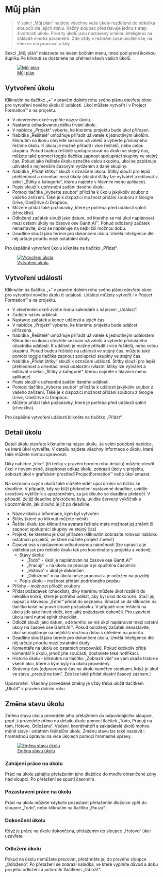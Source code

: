 # Můj plán

> V sekci „Můj plán“ najdete všechny vaše úkoly rozdělené do několika sloupců dle jejich stavu. Každý sloupec představuje jednu z etap životnosti úkolu. Priority úkolů jsou nastaveny umělou inteligencí na základě mnoha parametrů. Zde vždy v reálném čase uvidíte vše, na čem se má pracovat a kdy.

Sekci „Můj plán“ naleznete na levém bočním menu, hned pod první ikonkou šuplíku.Po kliknutí se dostanete na přehled všech vašich úkolů.

<figure>
	<a href="../../../assets/images/muj-plan.jpg" title="Můj plán" class="glightbox">
		<img loading="lazy" src="../../../assets/images/muj-plan.jpg" alt="Můj plán" />
		<figcaption>Můj plán</figcaption>
	</a>
</figure>

## Vytvoření úkolu

Kliknutím na tlačítko „+“ v pravém dolním rohu svého plánu otevřete okno pro vytvoření nového úkolu či události. Úkol můžete vytvořit i v Project Formation™ a na projektu.

- V otevřeném okně vyplňte název úkolu.
- Nastavte odhadovanou délku trvání úkolu.
- V nabídce „Projekt“ vyberte, ke kterému projektu bude úkol přiřazen.
- Nabídka „Řešitelé“ umožňuje přiřadit uživatele k jednotlivým úkolům. Kliknutím na ikonu otevřete seznam uživatelů a vyberte příslušného řešitele úkolu. K úkolu je možné přiřadit i více řešitelů, nebo celou skupinu. Pokud budou řešitelé spolupracovat na úkolu ve stejný čas, můžete také pomocí toggle tlačítka zapnout spolupráci skupiny ve stejný čas..Pokud jako řešitele úkolu označíte celou skupinu, úkol se zaplánuje uživateli s nejmenším časovým vytížením z dané skupiny.
- Nabídka „Přidat štítky“ slouží k označení úkolu. Štítky slouží pro lepší přehlednost a orientaci mezi úkoly (vlastní štítky lze vytvářet a editovat v sekci „Štítky a kategorie“, kterou najdete v hlavním menu aplikace).
- Popis slouží k upřesnění zadání daného úkolu.
- Pomocí tlačítka „Vyberte soubor“ přiložíte k úkolu jakýkoliv soubor z vašeho zařízení. Také je k dispozici možnost přidání souboru z Google Drive, OneDrive či Dropbox.
- Můžete přidat také požadavky, které je potřeba před událostí splnit (checklist).
- Odložený začátek slouží jako datum, od kterého se má úkol naplánovat mezi ostatní úkoly na časové ose Gantt.AI™. Pokud odložený začátek nenastavíte, úkol se naplánuje na nejbližší možnou dobu.
- Deadline slouží jako termín pro dokončení úkolu. Umělá inteligence dle něj určuje prioritu mezi ostatními úkoly.

Pro úspěšné vytvoření úkolu klikněte na tlačítko „Přidat“.

<figure class="large_image">
	<a href="../../../assets/images/muj-plan-vytvoreni-ukolu.jpg" title="Vytvoření úkolu" class="glightbox">
		<img loading="lazy" src="../../../assets/images/muj-plan-vytvoreni-ukolu.jpg" alt="Vytvoření úkolu" />
		<figcaption>Vytvoření úkolu</figcaption>
	</a>
</figure>

## Vytvoření události

Kliknutím na tlačítko „+“ v pravém dolním rohu svého plánu otevřete okno pro vytvoření nového úkolu či události. Událost můžete vytvořit i v Project Formation™ a na projektu.

- V otevřeném okně zvolte ikonu kalendáře s nápisem  „Událost“.
- Zadejte název události
- Nastavte začátek a konec události a jejich čas
- V nabídce „Projekt“ vyberte, ke kterému projektu bude událost přiřazena.
- Nabídka „Řešitelé“ umožňuje přiřadit uživatele k jednotlivým událostem. Kliknutím na ikonu otevřete seznam uživatelů a vyberte příslušného účastníka události. K události je možné přiřadit i více řešitelů, nebo celou skupinu. Pokud budou řešitelé na události ve stejný čas, můžete také pomocí toggle tlačítka zapnout spolupráci skupiny ve stejný čas.
- Nabídka „Přidat štítky“ slouží k označení události. Štítky slouží pro lepší přehlednost a orientaci mezi událostmi (vlastní štítky lze vytvářet a editovat v sekci „Štítky a kategorie“, kterou najdete v hlavním menu aplikace).
- Popis slouží k upřesnění zadání daného události.
- Pomocí tlačítka „Vyberte soubor“ přiložíte k události jakýkoliv soubor z vašeho zařízení. Také je k dispozici možnost přidání souboru z Google Drive, OneDrive či Dropbox.
- Můžete přidat také požadavky, které je potřeba před událostí splnit (checklist).

Pro úspěšné vytvoření události klikněte na tlačítko „Přidat“.

## Detail úkolu

Detail úkolu otevřete kliknutím na název úkolu. Je velmi podobný nabídce, ve které úkol vytváříte. V detailu najdete všechny informace o úkolu, které také můžete rovnou upravovat.

Díky nabídce „Více“ (tři tečky v pravém horním rohu detailu) můžete otevřít úkol v novém okně, zkopírovat odkaz úkolu, zobrazit úkoly v projektu, zobrazit úkol v grafickém prostředí ProjectFormation™ nebo úkol smazat.

Na seznamu svých úkolů také můžete vidět upozornění na blížící se deadline. V případě, kdy se blíží překročení nastavené deadline, uvidíte oranžový vykřičník s upozorněním, za jak dlouho se deadline překročí. V případě, že již deadline překročena byla, uvidíte červený vykřičník s upozorněním, jak dlouho je již po deadline.

- Název úkolu a informace, kým byl vytvořen
- Štítky (které po kliknutí můžete měnit)
- Řešitel úkolu (po kliknutí na avatara řešitele máte možnost jej změnit či zapnout spolupráci skupiny ve stejný čas)
- Projekt, ke kterému je úkol přiřazen (kliknutím zobrazíte rolovací nabídku ostatních projektů, ve které můžete projekt změnit)
- Časová osa s nastavenou odhadovanou náročností (lze upravit a je viditelná jak pro řešitele úkolu tak pro koordinátory projektu a vedení).
  - Stavy úkolu:
    - „Todo“ = úkol je naplánován na časové ose Gantt.AI™
	- „Pracuji“ = na úkolu se pracuje a je spuštěna časomíra
	- „Hotovo“ = úkol je dokončen
	- „Odloženo“ = na úkolu nelze pracovat a je odložen na později
  - Popis úkolu – možnost přidání podrobného popisu
- Přílohy – možnost přiložit soubory
- Přidat požadavek (checklist), díky kterému můžete úkol rozdělit do několika kroků, které je potřeba udělat, aby byl úkol dokončen. Stačí jej napsat a klávesou „Enter“ přidat do seznamu. Smazat se dá kliknutím na tlačítko koše na pravé straně požadavku. V případě více řešitelů na úkolu jde také hned vidět, kdo jaký požadavek dokončil. Pro uzavření úkolu není nutné splnit checklist.
- Odložit slouží jako datum, od kterého se má úkol naplánovat mezi ostatní úkoly na časové ose Gantt.AI™. Pokud odložený začátek nenastavíte, úkol se naplánuje na nejbližší možnou dobu s ohledem na prioritu.
- Deadline slouží jako termín pro dokončení úkolu. Umělá Inteligence dle něj určuje prioritu mezi ostatními úkoly.
- Komentáře na úkolu od ostatních pracovníků. Pokud kdokoliv přidá komentář k úkolu, jehož jste součástí, dostanete také notifikaci.
- Historie úkolu - kliknutím na tlačítko „Zobrazit vše“ se vám ukáže historie všech akcí, které a kým byly na úkolu provedeny.
- Strávený čas (odpracovaný čas na úkolu naměřen stopkami, když je úkol ve stavu „pracuji na tom“. Zde lze také přidat vlastní časový záznam.)

Upozornění: Všechny provedené změny je vždy třeba uložit tlačítkem „Uložit“ v pravém dolním rohu.

## Změna stavu úkolu

Změnu stavu úkolu provedete jeho přetažením do odpovídajícího sloupce, popř. ji provedete přímo na detailu úkolu pomocí tlačítek „Todo, Pracuji na tom, Hotovo, Odloženo“. Vedení, koordinátoři a zakladatelé úkolů mohou měnit stavy i ostatním řešitelům úkolu. Změnu stavu lze také nastavit i hromadnou úpravou na více úkolech pomocí hromadné úpravy.

<figure>
	<a href="../../../assets/images/muj-plan-zmena-stavu-ukolu.jpg" title="Změna stavu úkolu" class="glightbox">
		<img loading="lazy" src="../../../assets/images/muj-plan-zmena-stavu-ukolu.jpg" alt="Změna stavu úkolu" />
		<figcaption>Změna stavu úkolu</figcaption>
	</a>
</figure>

### Zahájení práce na úkolu
Práci na úkolu zahájíte přetažením jeho dlaždice do modře ohraničené zóny nad sloupci. Po přetažení se spustí časomíra.

### Pozastavení práce na úkolu
Práci na úkolu můžete kdykoliv pozastavit přetažením dlaždice zpět do sloupce „Todo“, nebo kliknutím na tlačítko „Pauza“.

### Dokončení úkolu
Když je práce na úkolu dokončena, přetažením do sloupce „Hotovo“ úkol uzavřete.

### Odložení úkolu
Pokud na úkolu nemůžete pracovat, přetáhněte jej do pravého sloupce „Odloženo“. Po přetažení se zobrazí nabídka, ve které vyplníte důvod a dobu pro jeho odložení a potvrdíte tlačítkem „Odložit“.
